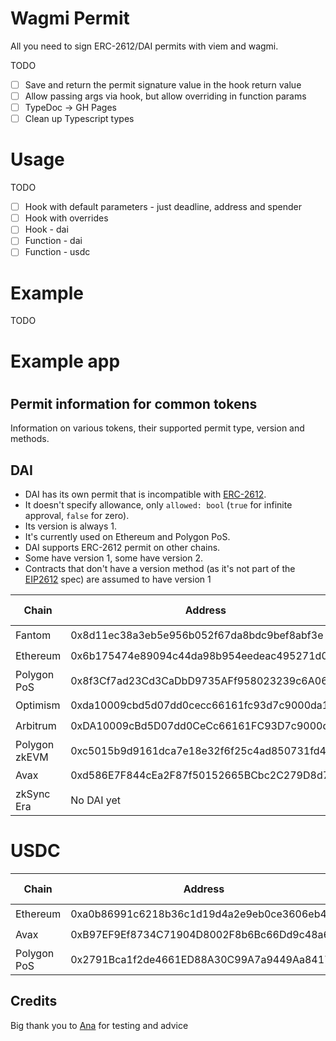 # Wagmi Permit

All you need to sign ERC-2612/DAI permits with viem and wagmi.

TODO
- [ ] Save and return the permit signature value in the hook return value
- [ ] Allow passing args via hook, but allow overriding in function params
- [ ] TypeDoc -> GH Pages
- [ ] Clean up Typescript types

# Usage

TODO
- [ ] Hook with default parameters - just deadline, address and spender
- [ ] Hook with overrides
- [ ] Hook - dai
- [ ] Function - dai
- [ ] Function - usdc

# Example

TODO

# Example app

#

## Permit information for common tokens

Information on various tokens, their supported permit type, version and methods.

## DAI

- DAI has its own permit that is incompatible with [ERC-2612](https://ercs.ethereum.org/ERCS/erc-2612).
- It doesn't specify allowance, only `allowed: bool` (`true` for infinite approval, `false` for zero).
- Its version is always 1.
- It's currently used on Ethereum and Polygon PoS.
- DAI supports ERC-2612 permit on other chains.
- Some have version 1, some have version 2.
- Contracts that don't have a version method (as it's not part of the [EIP2612](https://eips.ethereum.org/EIPS/ERC-2612)
  spec) are assumed to have version 1

| Chain         | Address                                    | DAI Permit | EIP2612 Permit | Version | transferWithPermit |
|---------------|--------------------------------------------|------------|----------------|---------|--------------------|
| Fantom        | 0x8d11ec38a3eb5e956b052f67da8bdc9bef8abf3e | ⛔️         | ✅              | 1       | ✅                  |
| Ethereum      | 0x6b175474e89094c44da98b954eedeac495271d0f | ✅          | ⛔️             | 1       | ⛔️                 |
| Polygon PoS   | 0x8f3Cf7ad23Cd3CaDbD9735AFf958023239c6A063 | ✅          | ⛔️             | 1       | ⛔️                 |
| Optimism      | 0xda10009cbd5d07dd0cecc66161fc93d7c9000da1 | ⛔️         | ✅              | 2       | ⛔️                 |
| Arbitrum      | 0xDA10009cBd5D07dd0CeCc66161FC93D7c9000da1 | ⛔️         | ✅              | 2       | ⛔️                 |
| Polygon zkEVM | 0xc5015b9d9161dca7e18e32f6f25c4ad850731fd4 | ⛔️         | ✅              | 1       | ⛔️                 |
| Avax          | 0xd586E7F844cEa2F87f50152665BCbc2C279D8d70 | ⛔️         | ⛔              | ⛔       | ⛔️                 |
| zkSync Era    | No DAI yet                                 | -          | -              | -       | -                  |

# USDC

| Chain       | Address                                    | DAI Permit | EIP2612 Permit | Version | transferWithPermit |
|-------------|--------------------------------------------|------------|----------------|---------|--------------------|
| Ethereum    | 0xa0b86991c6218b36c1d19d4a2e9eb0ce3606eb48 | ⛔️         | ✅              | 2       | ⛔️                 |
| Avax        | 0xB97EF9Ef8734C71904D8002F8b6Bc66Dd9c48a6E | ⛔️         | ✅              | 2       | ⛔️                 |
| Polygon PoS | 0x2791Bca1f2de4661ED88A30C99A7a9449Aa84174 | ⛔️         | ✅              | 1       | ⛔️                 |

## Credits

Big thank you to [Ana](https://twitter.com/AnaArsonist) for testing and advice
